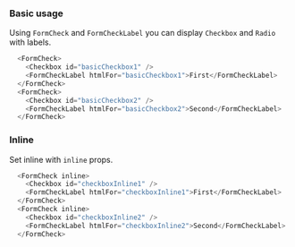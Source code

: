 ### Basic usage

Using `FormCheck` and `FormCheckLabel` you can display `Checkbox` and `Radio` with labels.

```js
  <FormCheck>
    <Checkbox id="basicCheckbox1" />
    <FormCheckLabel htmlFor="basicCheckbox1">First</FormCheckLabel>
  </FormCheck>
  <FormCheck>
    <Checkbox id="basicCheckbox2" />
    <FormCheckLabel htmlFor="basicCheckbox2">Second</FormCheckLabel>
  </FormCheck>
```

### Inline

Set inline with `inline` props.

```js
  <FormCheck inline>
    <Checkbox id="checkboxInline1" />
    <FormCheckLabel htmlFor="checkboxInline1">First</FormCheckLabel>
  </FormCheck>
  <FormCheck inline>
    <Checkbox id="checkboxInline2" />
    <FormCheckLabel htmlFor="checkboxInline2">Second</FormCheckLabel>
  </FormCheck>
```
